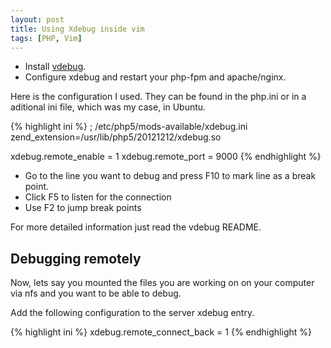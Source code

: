 ```yaml
---
layout: post
title: Using Xdebug inside vim
tags: [PHP, Vim]
---
```


- Install [vdebug](https://github.com/joonty/vdebug).
- Configure xdebug and restart your php-fpm and apache/nginx.

Here is the configuration I used. They can be found in the php.ini or in a aditional
ini file, which was my case, in Ubuntu.

{% highlight ini %}
; /etc/php5/mods-available/xdebug.ini
zend_extension=/usr/lib/php5/20121212/xdebug.so

xdebug.remote_enable       = 1
xdebug.remote_port         = 9000
{% endhighlight %}

- Go to the line you want to debug and press F10 to mark line as a break point.
- Click F5 to listen for the connection
- Use F2 to jump break points

For more detailed information just read the vdebug README.

## Debugging remotely

Now, lets say you mounted the files you are working on on your computer via nfs
and you want to be able to debug.

Add the following configuration to the server xdebug entry.

{% highlight ini %}
xdebug.remote_connect_back = 1
{% endhighlight %}
